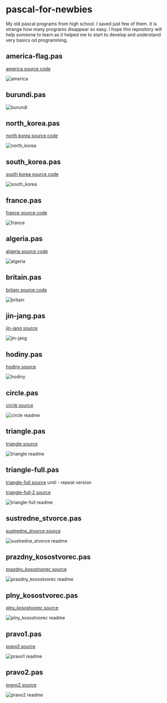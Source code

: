# pascal-for-newbies

My old pascal programs from high school. I saved just few of them. It is strange how
many programs disappear so easy. I hope this repository will help someone to learn as it helped me to start
to develop and understand very basics od programming.

## america-flag.pas

[america source code](flags/america.pas)

![america](flags/america.jpg)

## burundi.pas

![burundi](flags/burundi.jpg)

## north_korea.pas

[north korea source code](flags/north_korea.pas)

![north_korea](flags/north_korea.jpg)

## south_korea.pas

[south korea source code](flags/south_korea.pas)

![south_korea](flags/south_korea.jpg)

## france.pas

[france source code](flags/france.pas)

![france](flags/france.jpg)


## algeria.pas

[algeria source code](flags/algeria.pas)

![algeria](flags/algeria.jpg)


## britain.pas

[britain source code](flags/britain.pas)

![britain](flags/britain.jpg)


## jin-jang.pas

[jin-jang source](x-pictures/jin-jang.pas)

![jin-jang](x-pictures/jin-jang.jpg)

## hodiny.pas

[hodiny source](x-pictures/hodiny.pas)

![hodiny](x-pictures/hodiny.jpg)


## circle.pas

[circle source](x-pictures/circle.pas)

![circle readme](x-pictures/circle.jpg)

## triangle.pas

[triangle source](x-pictures/triangle.pas)

![triangle readme](x-pictures/triangle.jpg)

## triangle-full.pas

[triangle-full source](x-pictures/triangle-full.pas) until - repeat version

[triangle-full-2 source](x-pictures/triangle-full-2.pas)

![triangle-full readme](x-pictures/triangle-full.jpg)

## sustredne_stvorce.pas

[sustredne_stvorce source](x-pictures/sustredne_stvorce.pas)

![sustredne_stvorce readme](x-pictures/sustredne_stvorce.jpg)

## prazdny_kosostvorec.pas

[prazdny_kosostvorec source](x-pictures/prazdny_kosostvorec.pas)

![prazdny_kosostvorec readme](x-pictures/prazdny_kosostvorec.jpg)

## plny_kosostvorec.pas

[plny_kosostvorec source](x-pictures/plny_kosostvorec.pas)

![plny_kosostvorec readme](x-pictures/plny_kosostvorec.jpg)

## pravo1.pas

[pravo1 source](x-pictures/pravo1.pas)

![pravo1 readme](x-pictures/pravo1.jpg)

## pravo2.pas

[pravo2 source](x-pictures/pravo2.pas)

![pravo2 readme](x-pictures/pravo2.jpg)
